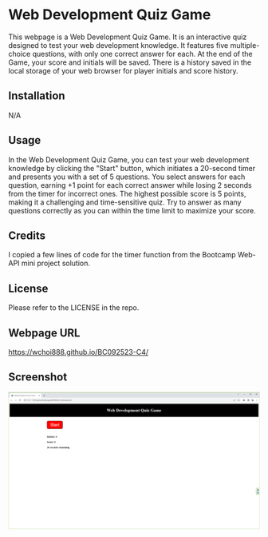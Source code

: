 # Web Development Quiz Game

This webpage is a Web Development Quiz Game. It is an interactive quiz designed to test your web development knowledge. It features five multiple-choice questions, with only one correct answer for each. At the end of the Game, your score and initials will be saved. There is a history saved in the local storage of your web browser for player initials and score history.

## Installation

N/A

## Usage

In the Web Development Quiz Game, you can test your web development knowledge by clicking the "Start" button, which initiates a 20-second timer and presents you with a set of 5 questions. You select answers for each question, earning +1 point for each correct answer while losing 2 seconds from the timer for incorrect ones. The highest possible score is 5 points, making it a challenging and time-sensitive quiz. Try to answer as many questions correctly as you can within the time limit to maximize your score.

## Credits

I copied a few lines of code for the timer function from the Bootcamp Web-API mini project solution.

## License

Please refer to the LICENSE in the repo.

## Webpage URL

https://wchoi888.github.io/BC092523-C4/

## Screenshot

![Web Development Quiz Game](image-1.png)
